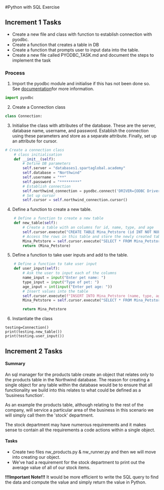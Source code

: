#Python with SQL Exercise

## Increment 1 Tasks
* Create a new file and class with function to establish connection with pyodbc.
* Create a function that creates a table in DB
* Create a function that prompts user to input data into the table.
* Create a new file called PYODBC_TASK.md and document the steps to implement the task
### Process 
1. Import the pyodbc module and initialise if this has not been done so. See [documentation](../README.md)for more information.
```python
import pyodbc
```

2. Create a Connection class
```python
class Connection:
```

3. Initialise the class with attributes of the database. These are the server, database name, username, and password. Establish the connection using these parameters and store as a separate attribute. Finally, set up an attribute for cursor.  
```python
# Create a connection class
    # class initialisation
    def __init__(self):
        # Define DB parameters
        self.server = "databases1.spartaglobal.academy"
        self.database = "Northwind"
        self.username = "**"
        self.password = "*********"
        # Establish connection
        self.northwind_connection = pyodbc.connect('DRIVER={ODBC Driver 17 for SQL Server};SERVER='+self.server+';DATABASE='+self.database+';UID='+self.username+';PWD='+ self.password)
        # Set up cursor
        self.cursor = self.northwind_connection.cursor()
```
4. Define a function to create a new table.
```python
    # Define a function to create a new table
    def new_table(self):
        # Create a table with an columns for id, name, type, and age
        self.cursor.execute("CREATE TABLE Mina_Petstore (id INT NOT NULL IDENTITY(1,1) PRIMARY KEY, name VARCHAR(255), type VARCHAR(255), age INT)")
        # Access the rows in this table and store the newly created table in a variable.
        Mina_Petstore = self.cursor.execute("SELECT * FROM Mina_Petstore").fetchall()
        return (Mina_Petstore)
```
5. Define a function to take user inputs and add to the table. 
```python
    # Define a function to take user input
    def user_input(self):
        # Ask the user to input each of the columns
        name_input = input("Enter pet name: ")
        type_input = input("Type of pet: ")
        age_input = int(input("Enter pet age: "))
        # Insert values into the table
        self.cursor.execute(f"INSERT INTO Mina_Petstore (name, type, age) VALUES('{name_input}', '{type_input}', {age_input})")
        Mina_Petstore = self.cursor.execute("SELECT * FROM Mina_Petstore").fetchall()

        return Mina_Petstore
```
6. Instantiate the class
```
testing=Connection()
print(testing.new_table())
print(testing.user_input())
```


## Increment 2 Tasks
#### Summary
An sql manager for the products table
create an object that relates only to the products table in the Northwind database. The reason for creating a single object for any table within the database would be to ensure that all functionality we build into this relates to what could be defined as a 'business function'.

As an example the products table, although relating to the rest of the company, will service a particular area of the business in this scenario we will simply call them the 'stock' department.

The stock department may have numerous requirements and it makes sense to contain all the requirements a code actions within a single object.
#### Tasks
* Create two files nw_products.py & nw_runner.py and then we will move into creating our object.
* We've had a requirement for the stock department to print out the average value of all of our stock items.

**!!!Important Note!!!** It would be more efficient to write the SQL query to find the data and compute the value and simply return the value in Python.